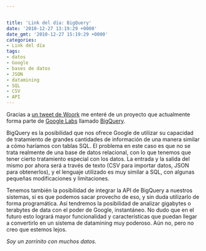 ```yaml
---


title: 'Link del día: BigQuery'
date: '2010-12-27 13:19:29 +0000'
date_gmt: '2010-12-27 15:19:29 +0000'
categories:
- Link del día
tags:
- datos
- Google
- bases de datos
- JSON
- datamining
- SQL
- CSV
- API
---
```



Gracias a [un tweet de Woork](http://twitter.com/Woork/status/12499624166162432) me enteré de un proyecto que actualmente forma parte de [Google Labs](https://code.google.com/labs/) llamado [BigQuery](https://code.google.com/apis/bigquery/).

BigQuery es la posibilidad que nos ofrece Google de utilizar su capacidad de tratamiento de grandes cantidades de información de una manera similar a cómo haríamos con tablas SQL. El problema en este caso es que no se trata realmente de una base de datos relacional, con lo que tenemos que tener cierto tratamiento especial con los datos. La entrada y la salida del mismo por ahora será a través de texto (CSV para importar datos, JSON para obtenerlos), y el lenguaje utilizado es muy similar a SQL, con algunas pequeñas modificaciones y limitaciones.

Tenemos también la posibilidad de integrar la API de BigQuery a nuestros sistemas, si es que podemos sacar provecho de eso, y sin duda utilizarlo de forma programática. Así tendremos la posibilidad de analizar gigabytes o terabytes de data con el poder de Google, instantáneo. No dudo que en el futuro esto logrará mayor funcionalidad y características que puedan llegar a convertirlo en un sistema de datamining muy poderoso. Aún no, pero no creo que estemos lejos.

_Soy un zorrinito con muchos datos._

